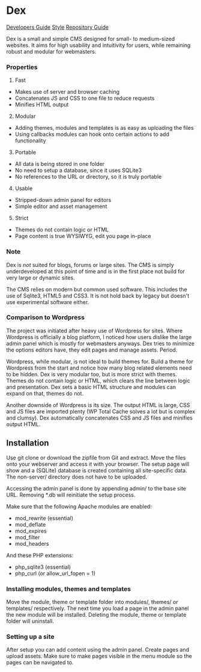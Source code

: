 Dex
=========

[Developers Guide](non-server/DEVELOPERS-GUIDE.md)
[Style](non-server/STYLE.md)
[Repository Guide](non-server/REPO-GUIDE.md)

Dex is a small and simple CMS designed for small- to medium-sized websites. It aims for high usability and intuitivity for users, while remaining robust and modular for webmasters.

### Properties
1. Fast
 - Makes use of server and browser caching
 - Concatenates JS and CSS to one file to reduce requests
 - Minifies HTML output
2. Modular
 - Adding themes, modules and templates is as easy as uploading the files
 - Using callbacks modules can hook onto certain actions to add functionality
3. Portable
 - All data is being stored in one folder
 - No need to setup a database, since it uses SQLite3
 - No references to the URL or directory, so it is truly portable
4. Usable
 - Stripped-down admin panel for editors
 - Simple editor and asset management
5. Strict
 - Themes do not contain logic or HTML
 - Page content is true WYSIWYG, edit you page in-place

### Note
Dex is _not_ suited for blogs, forums or large sites. The CMS is simply underdeveloped at this point of time and is in the first place not build for very large or dynamic sites.

The CMS relies on modern but common used software. This includes the use of Sqlite3, HTML5 and CSS3. It is not hold back by legacy but doesn't use experimental software either.

### Comparison to Wordpress
The project was initiated after heavy use of Wordpress for sites. Where Wordpress is officially a blog platform, I noticed how users dislike the large admin panel which is mostly for webmasters anyways. Dex tries to minimize the options editors have, they edit pages and manage assets. Period.

Wordpress, while modular, is not ideal to build themes for. Build a theme for Wordpress from the start and notice how many blog related elements need to be hidden. Dex is very modular too, but is more strict with themes. Themes do not contain logic or HTML, which clears the line between logic and presentation. Dex sets a basic HTML structure and modules can expand on that, themes do not.

Another downside of Wordpress is its size. The output HTML is large, CSS and JS files are imported plenty (WP Total Cache solves a lot but is complex and clumsy). Dex automatically concatenates CSS and JS files and minifies output HTML.

Installation
------------

Use git clone or download the zipfile from Git and extract. Move the files onto your webserver and access it with your browser. The setup page will show and a (SQLite) database is created containing all site-specific data. The non-server/ directory does not have to be uploaded.

Accessing the admin panel is done by appending admin/ to the base site URL. Removing *.db will reinitiate the setup process.

Make sure that the following Apache modules are enabled:
- mod_rewrite (essential)
- mod_deflate
- mod_expires
- mod_filter
- mod_headers

And these PHP extensions:
- php_sqlite3 (essential)
- php_curl (or allow_url_fopen = 1)

### Installing modules, themes and templates

Move the module, theme or template folder into modules/, themes/ or templates/ respectively. The next time you load a page in the admin panel the new module will be installed. Deleting the module, theme or template folder will uninstall.

### Setting up a site

After setup you can add content using the admin panel. Create pages and upload assets. Make sure to make pages visible in the menu module so the pages can be navigated to.

